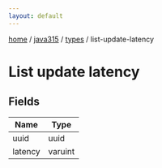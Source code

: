 ```yaml
---
layout: default
---
```


[home](/)  /  [java315](/protocol/java315)  /  [types](/protocol/java315/types)  /  list-update-latency

# List update latency

## Fields

Name | Type
---|---
uuid | uuid
latency | varuint
